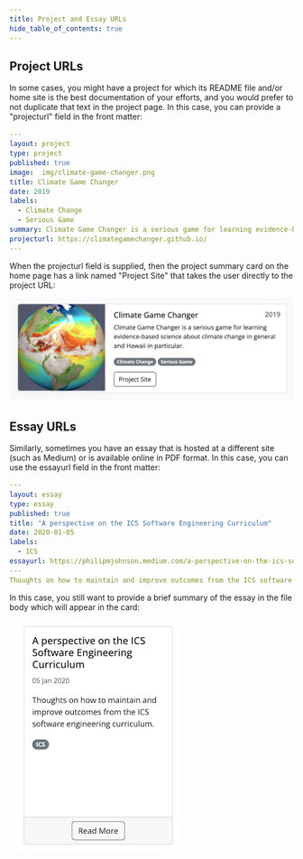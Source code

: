 ```yaml
---
title: Project and Essay URLs
hide_table_of_contents: true
---
```


## Project URLs

In some cases, you might have a project for which its README file and/or home site is the best documentation of your efforts, and you would prefer to not duplicate that text in the project page.  In this case, you can provide a "projecturl" field in the front matter:

```yaml
---
layout: project
type: project
published: true
image:  img/climate-game-changer.png
title: Climate Game Changer
date: 2019
labels:
  - Climate Change
  - Serious Game
summary: Climate Game Changer is a serious game for learning evidence-based science about climate change in general and Hawaii in particular.
projecturl: https://climategamechanger.github.io/
---
```

When the projecturl field is supplied, then the project summary card on the home page has a link named "Project Site" that takes the user directly to the project URL:

![](/img/user-guide/project-url.png)

## Essay URLs

Similarly, sometimes you have an essay that is hosted at a different site (such as Medium) or is available online in PDF format.  In this case, you can use the essayurl field in the front matter:

```yaml
---
layout: essay
type: essay
published: true
title: "A perspective on the ICS Software Engineering Curriculum"
date: 2020-01-05
labels:
  - ICS
essayurl: https://philipmjohnson.medium.com/a-perspective-on-the-ics-software-engineering-curriculum-da40f2c6320
---
Thoughts on how to maintain and improve outcomes from the ICS software engineering curriculum.
```

In this case, you still want to provide a brief summary of the essay in the file body which will appear in the card:

![](/img/user-guide/essay-url.png)
